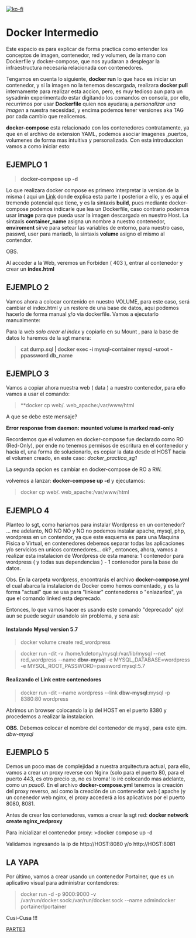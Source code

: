 [![ko-fi](https://www.ko-fi.com/img/githubbutton_sm.svg)](https://ko-fi.com/kdetony)

# Docker Intermedio

Este espacio es para explicar de forma practica como entender los conceptos de imagen, contenedor, red y volumen, de la mano con Dockerfile y docker-compose, que nos ayudaran a desplegar la infraestructura necesaria relacionada con contenedores.

Tengamos en cuenta lo siguiente, **docker run** lo que hace es iniciar un contenedor, y si la imagen no la tenemos descargada, realizara **docker pull** internamente para realizar esta accion, pero, es muy tedioso aun para un sysadmin experimentado estar digitando los comandos en consola, por ello, recurrimos por usar **Dockerfile** quien nos ayudara¡ a *personalizar una imagen* a nuestra necesidad, y encima podemos tener versiones aka TAG por cada cambio que realicemos.

**docker-compose** esta relacionado con los contenedores contratamente, ya que en el archivo de extension YAML, podemos asociar imagenes ,puertos, volumenes de forma mas intuitiva y personalizada. Con esta introduccion vamos a como iniciar esto: 

## EJEMPLO 1 

>**docker-compose up -d**

Lo que realizara docker compose es primero interpretar la version de la misma ( aqui un [Link](https://docs.docker.com/compose/compose-file/compose-versioning/) donde explica esta parte  )
posterior a ello, y es aqui el tremendo potencial que tiene, y es la sintaxis **build**, pues mediante docker-compose podemos indicarle que lea un Dockerfile, caso contrario podemos usar **image** para que pueda usar la imagen descargada en nuestro Host. La sintaxis **container_name** asigna un nombre a nuestro contenedor, **enviroment** sirve para setear las variables de entorno, para nuestro caso, passwd, user para mariadb, la sintaxis **volume** asigno el mismo al contendor.

OBS.

Al acceder a la Web, veremos un Forbiden ( 403 ), entrar al contenedor y crear un **index.html**


## EJEMPLO 2 

Vamos ahora a colocar contenido en nuestro VOLUME, para este caso, será cambiar el index.html y un restore de una base de datos, aqui podemos hacerlo de forma manual y/o via dockerfile. Vamos a ejecutarlo manualmente: 

Para la web *solo crear el index* y copiarlo en su Mount , para la base de datos lo haremos de la sgt manera: 

>**cat dump.sql | docker exec -i mysql-container mysql -uroot -ppassword db_name**

## EJEMPLO 3

Vamos a copiar ahora nuestra web ( data ) a nuestro contenedor, para ello vamos a usar el comando:

>**docker cp web/.  web_apache:/var/www/html 

A que se debe este mensaje?

**Error response from daemon: mounted volume is marked read-only**

Recordemos que el volumen en docker-compose fue declarado como RO (Red-Only), por ende no tenemos permisos de escritura en el contenedor y hacia el, una forma de solucionarlo, es copiar la data desde el HOST hacia el volumen creado, en este caso: *docker_practica_sg1*

La segunda opcion es cambiar en docker-compose de RO a RW.

volvemos a lanzar: **docker-compose up -d**  y ejecutamos:

>docker cp web/. web_apache:/var/www/html

## EJEMPLO 4

Planteo lo sgt, como hariamos para instalar Wordpress en un contenedor? ... me adelanto, NO NO NO y NO no podemos instalar apache, mysql, php, wordpress en un contendor, ya que este esquema es para una Maquina Fisica o Virtual, en contenedores debemos separar todas las aplicaciones y/o servicios en unicos contenedores... ok? , entonces, ahora, vamos a realizar esta instalacion de Wordpress de esta manera: 1 contenedor para wordpress ( y todas sus dependencias ) - 1 contenedor para la base de datos.

Obs.
En la carpeta wordpress, encontrarás el archivo **docker-compose.yml** el cual abarca la instalacion de Docker como hemos comentado, y es la forma "actual" que se usa para "linkear" contenedores o "enlazarlos", ya que el comando linked esta deprecado.

Entonces, lo que vamos hacer es usando este comando "deprecado" ojo! aun se puede seguir usandolo sin problema, y sera asi:

#### Instalando Mysql version 5.7

>docker volume create red_wordpress

>docker run -dit -v /home/kdetony/mysql:/var/lib/mysql --net red_wordpress --name **dbw-mysql** -e MYSQL_DATABASE=wordpress -e MYSQL_ROOT_PASSWORD=password  mysql:5.7

#### Realizando el Link entre contenedores 

>docker run -dit --name wordpress --link **dbw-mysql**:mysql -p 8380:80 wordpress

Abrimos un browser colocando la ip del HOST en el puerto 8380 y procedemos a realizar la instalacion.

**OBS.**
Debemos colocar el nombre del contenedor de mysql, para este ejm. *dbw-mysql*


## EJEMPLO 5

Demos un poco mas de complejidad a nuestra arquitectura actual, para ello, vamos a crear un proxy reverse con Nginx (solo para el puerto 80, para el puerto 443, es otro precio :p, no es broma! lo iré colocando mas adelante, como un *paso6*.
En el archivo **docker-compose.yml** tenemos la creación del proxy reverso, asi como la creación de un contenedor web ( apache )y un conenedor web nginx, el proxy accederá a los aplicativos por el puerto 8080, 8081.

Antes de crear los contenedores, vamos a crear la sgt red: **docker network create nginx_redproxy**

Para inicializar el contenedor proxy: >docker compose up -d 

Validamos ingresando la ip de http://HOST:8080 y/o http://HOST:8081


## LA YAPA 

Por último, vamos a crear usando un contenedor Portainer, que es un aplicativo visual para administrar contendores: 

>docker run -d -p 9000:9000 -v /var/run/docker.sock:/var/run/docker.sock --name admindocker portainer/portainer

Cusi-Cusa !!!

[PARTE3](https://github.com/kdetony/docker-swarm "Docker Swarm")
